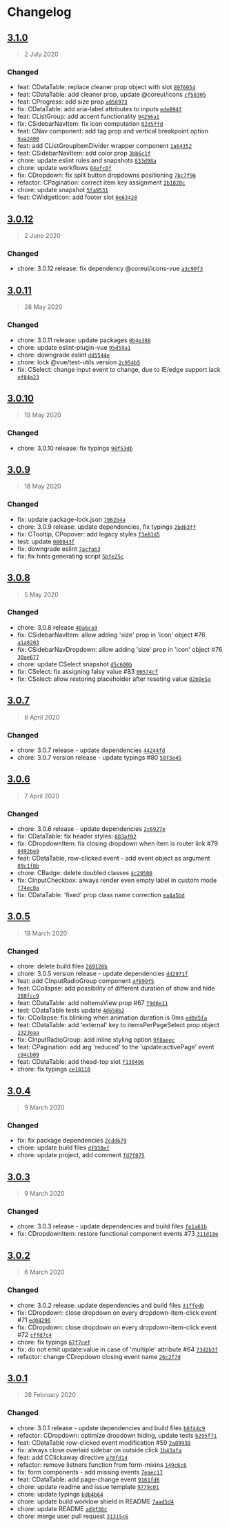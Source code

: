 # Changelog

## [3.1.0](https://github.com/coreui/coreui-vue/compare/3.0.12...3.1.0)

> 2 July 2020

### Changed

- feat: CDataTable: replace cleaner prop object with slot [`8976054`](https://github.com/coreui/coreui-vue/commit/89760547ca1a029588dbb8a8f18d05f1127f798a)
- feat: CDataTable: add cleaner prop, update @coreui/icons [`cf58305`](https://github.com/coreui/coreui-vue/commit/cf583051863dfec9472bd2c449b4e29da6e3b355)
- feat: CProgress: add size prop [`a056973`](https://github.com/coreui/coreui-vue/commit/a056973fbc22998b12b825d1f590f8df27ce108b)
- fix: CDataTable: add aria-label attributes to inputs [`ede894f`](https://github.com/coreui/coreui-vue/commit/ede894f2fb695462e21ebe639c6cfebcddec1731)
- feat: CListGroup: add accent functionality [`94256a1`](https://github.com/coreui/coreui-vue/commit/94256a16d98912f70007abc27956d0bbbb77c4b5)
- fix: CSidebarNavItem: fix icon computation [`02d5ffd`](https://github.com/coreui/coreui-vue/commit/02d5ffd2852a57af61f22afdf14ff10c31cc877a)
- feat: CNav component: add tag prop and vertical breakpoint option [`9aa2400`](https://github.com/coreui/coreui-vue/commit/9aa2400218db0ae2d0e54f8184236ed7bce979ee)
- feat: add CListGroupItemDivider wrapper component [`1a64352`](https://github.com/coreui/coreui-vue/commit/1a643520251c1630a001ad3c94d67acf8f37e2e6)
- feat: CSidebarNavItem: add color prop [`3bb6c1f`](https://github.com/coreui/coreui-vue/commit/3bb6c1f366d57aadd73853619361f8f8e7df2217)
- chore: update eslint rules and snapshots [`833d98a`](https://github.com/coreui/coreui-vue/commit/833d98a1ee004e9adb7ac121c773ea149186d20a)
- chore: update workflows [`04efc0f`](https://github.com/coreui/coreui-vue/commit/04efc0f56e2279ab4d8254f4bc1b6184a663f57b)
- fix: CDropdown: fix split button dropdowns positioning [`7bc7f96`](https://github.com/coreui/coreui-vue/commit/7bc7f964a5e7301891eade4cfd864af93ff90334)
- refactor: CPagination: correct item key assignment [`2b1828c`](https://github.com/coreui/coreui-vue/commit/2b1828c05e3d39152051384e3f4289b57467d126)
- chore: update snapshot [`5fa9531`](https://github.com/coreui/coreui-vue/commit/5fa95318937cab2a9e082103a6bbbc83cecd1b39)
- feat: CWidgetIcon: add footer slot [`0e63428`](https://github.com/coreui/coreui-vue/commit/0e63428fccf3e21598750186b4378fd94c3e3815)

## [3.0.12](https://github.com/coreui/coreui-vue/compare/3.0.11...3.0.12)

> 2 June 2020

### Changed

- chore: 3.0.12 release: fix dependency @coreui/icons-vue [`a3c90f3`](https://github.com/coreui/coreui-vue/commit/a3c90f3f00392206cf73d8f100969d0a5f257642)

## [3.0.11](https://github.com/coreui/coreui-vue/compare/3.0.10...3.0.11)

> 28 May 2020

### Changed

- chore: 3.0.11 release: update packages [`0b4e388`](https://github.com/coreui/coreui-vue/commit/0b4e388ccc705760e4e7f01f2344055e3277e5af)
- chore: update eslint-plugin-vue [`95d59a1`](https://github.com/coreui/coreui-vue/commit/95d59a1f224c093f2e497518ba7fdf818e7e6c68)
- chore: downgrade eslint [`dd5544e`](https://github.com/coreui/coreui-vue/commit/dd5544e3710773d0bfe4da665b1cc899b5bfbcdf)
- chore: lock @vue/test-utils version [`2c954b5`](https://github.com/coreui/coreui-vue/commit/2c954b51ac3636709c910d61f13882ec7f8e1362)
- fix: CSelect: change input event to change, due to IE/edge support lack [`ef84a23`](https://github.com/coreui/coreui-vue/commit/ef84a23ca4a5f46c6854c8438d8a096505f14166)

## [3.0.10](https://github.com/coreui/coreui-vue/compare/3.0.9...3.0.10)

> 19 May 2020

### Changed

- chore: 3.0.10 release: fix typings [`98f53db`](https://github.com/coreui/coreui-vue/commit/98f53db11e268495e28cd1e0e1fac7d2fabf54af)

## [3.0.9](https://github.com/coreui/coreui-vue/compare/3.0.8...3.0.9)

> 18 May 2020

### Changed

- fix: update package-lock.json [`7062b4a`](https://github.com/coreui/coreui-vue/commit/7062b4a5eba014b812923ede70b108b297097ef9)
- chore: 3.0.9 release: update dependencies, fix typings [`2bd63ff`](https://github.com/coreui/coreui-vue/commit/2bd63ffd32b3cfb3210b7401122645684996af87)
- fix: CTooltip, CPopover: add legacy styles [`f3e81d5`](https://github.com/coreui/coreui-vue/commit/f3e81d5969f03417cde2505334a01935795dd900)
- test: update [`080843f`](https://github.com/coreui/coreui-vue/commit/080843fbfb90474b2b647910771fdb748f0c37d6)
- fix: downgrade eslint [`7acfab3`](https://github.com/coreui/coreui-vue/commit/7acfab3ad53f18d4a918d4c1cc23f1548873fd8b)
- fix: fix hints generating script [`5bfe25c`](https://github.com/coreui/coreui-vue/commit/5bfe25c0a87544506a2a27dcfc6e6a446df62ec5)

## [3.0.8](https://github.com/coreui/coreui-vue/compare/3.0.7...3.0.8)

> 5 May 2020

### Changed

- chore: 3.0.8 release [`40a6ca9`](https://github.com/coreui/coreui-vue/commit/40a6ca90ccc429f288ea738ebd1c56e8f63c7be9)
- fix: CSidebarNavItem: allow adding 'size' prop in 'icon' object #76 [`a1a8203`](https://github.com/coreui/coreui-vue/commit/a1a820385e8b2f190afa9c91628e9b1b0edf9fec)
- fix: CSidebarNavDropdown: allow adding 'size' prop in 'icon' object #76 [`30ae677`](https://github.com/coreui/coreui-vue/commit/30ae6774b1983486c986593ccca2b751f1864645)
- chore: update CSelect snapshot [`d5c600b`](https://github.com/coreui/coreui-vue/commit/d5c600b5d3f35b65ce216ac396db1a8be3fe21ee)
- fix: CSelect: fix assigning falsy value #83 [`00574cf`](https://github.com/coreui/coreui-vue/commit/00574cf03d6008d86d96a01237dfd316fcd96c08)
- fix: CSelect: allow restoring placeholder after reseting value [`02b0e5a`](https://github.com/coreui/coreui-vue/commit/02b0e5acf5ad4f90ee6f12949c0d695aee1b9d89)

## [3.0.7](https://github.com/coreui/coreui-vue/compare/3.0.6...3.0.7)

> 8 April 2020

### Changed

- chore: 3.0.7 release - update dependencies [`44244fd`](https://github.com/coreui/coreui-vue/commit/44244fdb65b90d3a61e64fb30791df98292d3863)
- chore: 3.0.7 version release - update typings #80 [`58f3e45`](https://github.com/coreui/coreui-vue/commit/58f3e45f093e3284f8ff9c1a0afe26f00a6c60f3)

## [3.0.6](https://github.com/coreui/coreui-vue/compare/3.0.5...3.0.6)

> 7 April 2020

### Changed

- chore: 3.0.6 release - update dependencies [`2c6927e`](https://github.com/coreui/coreui-vue/commit/2c6927e1dbc080a3f34b855235af773b1760056a)
- fix: CDataTable: fix header styles: [`603af02`](https://github.com/coreui/coreui-vue/commit/603af02123e9df76a3e8c1ab4740944f8ee02c89)
- fix: CDropdownItem: fix closing dropdown when item is router link #79 [`0492be9`](https://github.com/coreui/coreui-vue/commit/0492be948091b81eb6ec34322096ff60b35bc58d)
- feat: CDataTable, row-clicked event - add event object as argument [`89c1f8b`](https://github.com/coreui/coreui-vue/commit/89c1f8b70d3bc53507bae0a7940640bc500100f7)
- chore: CBadge: delete doubled classes [`4c29500`](https://github.com/coreui/coreui-vue/commit/4c29500a94c15120ccc00a8ff0d8b8af7af4e6a8)
- fix: CInputCheckbox: always render even empty label in custom mode [`f74ec0a`](https://github.com/coreui/coreui-vue/commit/f74ec0ad758e3a18666ba8f6d02146284f0e150a)
- fix: CDataTable: 'fixed' prop class name correction [`ea4a5bd`](https://github.com/coreui/coreui-vue/commit/ea4a5bdf43e5b1df1f59edb651bc4bf39f62edcb)

## [3.0.5](https://github.com/coreui/coreui-vue/compare/3.0.4...3.0.5)

> 18 March 2020

### Changed

- chore: delete build files [`269128b`](https://github.com/coreui/coreui-vue/commit/269128bc3a34e12131aecd458dedc0976b07d451)
- chore: 3.0.5 version release - update dependencies [`dd2971f`](https://github.com/coreui/coreui-vue/commit/dd2971f31477e5bbb5ff510c5b34d0889f4c8019)
- feat: add CInputRadioGroup component [`af899f5`](https://github.com/coreui/coreui-vue/commit/af899f5a0f46c96aa7804f7b5711fdd59dc9d943)
- feat: CCollapse: add possibility of different duration of show and hide [`288fcc9`](https://github.com/coreui/coreui-vue/commit/288fcc98e48ae3200f4bc8f9bc5155576573f75e)
- feat: CDataTable: add noItemsView prop #67 [`79d6e11`](https://github.com/coreui/coreui-vue/commit/79d6e113745f9f9ce298f2ed1fe990f1a9ffe8aa)
- test: CDataTable tests update [`4d658b2`](https://github.com/coreui/coreui-vue/commit/4d658b2bc383122c84d399c4bfa8268b95879ae7)
- fix: CCollapse: fix blinking when animation duration is 0ms [`ed0d5fa`](https://github.com/coreui/coreui-vue/commit/ed0d5fafab2c23c6cc78ca9042a1e7e66855dc3b)
- feat: CDataTable: add 'external' key to itemsPerPageSelect prop object [`2323eaa`](https://github.com/coreui/coreui-vue/commit/2323eaa3c523b32e40b20d9628b0e45ecb82aec8)
- fix: CInputRadioGroup: add inline styling option [`9f8aeec`](https://github.com/coreui/coreui-vue/commit/9f8aeec4f9072711caea197377f5cc987ee71225)
- feat: CPagination: add arg 'reduced' to the 'update:activePage' event [`c94cb09`](https://github.com/coreui/coreui-vue/commit/c94cb09462763128fc68e5d42aa10c7c66a9ae06)
- feat: CDataTable: add thead-top slot [`f130496`](https://github.com/coreui/coreui-vue/commit/f1304966a2fb95aa0e0b7d75e85fc6beb35f1594)
- chore: fix typings [`ce18118`](https://github.com/coreui/coreui-vue/commit/ce1811858c4c13adb6c02f115178c4449aea2667)

## [3.0.4](https://github.com/coreui/coreui-vue/compare/3.0.3...3.0.4)

> 9 March 2020

### Changed

- fix: fix package dependencies [`2cdd679`](https://github.com/coreui/coreui-vue/commit/2cdd679f00cc47eb37432c67bc53447b2a685bb2)
- chore: update build files [`df938ef`](https://github.com/coreui/coreui-vue/commit/df938ef479b7b6cda9e121170ab7bdfb2a7cefdf)
- chore: update project, add comment [`fd7f075`](https://github.com/coreui/coreui-vue/commit/fd7f0753fd6ea69ccf7e2b3644ce49ad3998bebd)

## [3.0.3](https://github.com/coreui/coreui-vue/compare/3.0.2...3.0.3)

> 9 March 2020

### Changed

- chore: 3.0.3 release - update dependencies and build files [`fe1a61b`](https://github.com/coreui/coreui-vue/commit/fe1a61bd948b509659d48cacef68149cd941b6fc)
- fix: CDropdownItem: restore functional component events #73 [`311d18e`](https://github.com/coreui/coreui-vue/commit/311d18edaf2cd0ccfe17ba2ca75578b666e01dff)

## [3.0.2](https://github.com/coreui/coreui-vue/compare/3.0.1...3.0.2)

> 6 March 2020

### Changed

- chore: 3.0.2 release: update dependencies and build files [`31ffedb`](https://github.com/coreui/coreui-vue/commit/31ffedb905447eddf43ead9ad6a617c9460179d2)
- fix: CDropdown: close dropdown on every dropdown-item-click event #71 [`ed04296`](https://github.com/coreui/coreui-vue/commit/ed042960b812244b98f167d0a066b91967f6e86e)
- fix: CDropdown: close dropdown on every dropdown-item-click event #72 [`cffd7c4`](https://github.com/coreui/coreui-vue/commit/cffd7c454bdfabb6523eb34404a84b52f65ed8ac)
- chore: fix typings [`67f7cef`](https://github.com/coreui/coreui-vue/commit/67f7cef03d2059dcb5e2d5713e09e56fd2d1c49b)
- fix: do not emit update:value in case of 'multiple' attribute #64 [`73d2b3f`](https://github.com/coreui/coreui-vue/commit/73d2b3f874dad7bb4e350da997dcb9de9af5e4bc)
- refactor: change CDropdown closing event name [`26c2f7d`](https://github.com/coreui/coreui-vue/commit/26c2f7d4c492e5861716dbc48c1e8d3b31f85aa8)

## [3.0.1](https://github.com/coreui/coreui-vue/compare/3.0.0...3.0.1)

> 28 February 2020

### Changed

- chore: 3.0.1 release -  update dependencies and build files [`b6f44c9`](https://github.com/coreui/coreui-vue/commit/b6f44c9dbb140d39cba89529962fdc399082e9c7)
- refactor: CDropdown: optimize dropdown hiding, update tests [`b295f71`](https://github.com/coreui/coreui-vue/commit/b295f7188742240bda3d1d86afa17ff13a34414d)
- feat: CDataTable row-clicked event modification #59 [`2a89938`](https://github.com/coreui/coreui-vue/commit/2a899387e95fffeff47291fb3aff2b14d480e945)
- fix: always close overlaid sidebar on outside click [`1b43afa`](https://github.com/coreui/coreui-vue/commit/1b43afa0908b9e3a19f66ff85664db4c06261e62)
- feat: add CClickaway directive [`a78fd14`](https://github.com/coreui/coreui-vue/commit/a78fd1476e0c3ee4005131527e5c0bac5b65f11a)
- refactor: remove listners function from form-mixins [`149c6c6`](https://github.com/coreui/coreui-vue/commit/149c6c6c7a9fc79ad81a69b5e890f28aa529f6f8)
- fix: form components - add missing events [`7eaec17`](https://github.com/coreui/coreui-vue/commit/7eaec170d95e030e4bf29c338fbe5d3f7dcb03b8)
- feat: CDataTable: add page-change event [`9161fd6`](https://github.com/coreui/coreui-vue/commit/9161fd601930766221949c255154b454c42e47a0)
- chore: update readme and issue template [`9779c01`](https://github.com/coreui/coreui-vue/commit/9779c01224f56b45fb5e92706debf86f08c5fa6f)
- chore: update typings [`bdb4b64`](https://github.com/coreui/coreui-vue/commit/bdb4b643ca01b474be8a78c2e47c77c877f0cb74)
- chore: update build worklow shield in README [`7aad5d4`](https://github.com/coreui/coreui-vue/commit/7aad5d4f18762dad5d936bbd395cc2d0973ddf78)
- chore: update README [`ad9f36c`](https://github.com/coreui/coreui-vue/commit/ad9f36c5bff5f9466bf1ebc8653228d1af659eef)
- chore: merge user pull request [`31315c6`](https://github.com/coreui/coreui-vue/commit/31315c667e99e4631a1d25890a51c44d4c9e074a)

